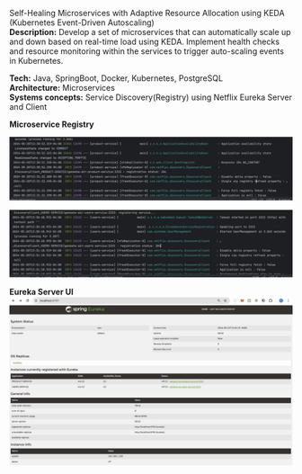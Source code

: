 Self-Healing Microservices with Adaptive Resource Allocation using KEDA (Kubernetes Event-Driven Autoscaling)\
**Description:** Develop a set of microservices that can automatically scale up and down based on real-time load using KEDA. Implement health checks and resource monitoring within the services to trigger auto-scaling events in Kubernetes.

**Tech:** Java, SpringBoot, Docker, Kubernetes, PostgreSQL \
**Architecture:** Microservices \
**Systems concepts:** Service Discovery(Registry) using Netflix Eureka Server and Client


**Microservice Registry**

![product-service.png](resources%2Fproduct-service.png)

![user-service.png](resources%2Fuser-service.png)

**Eureka Server UI**
![eureka.png](resources%2Feureka.png)
